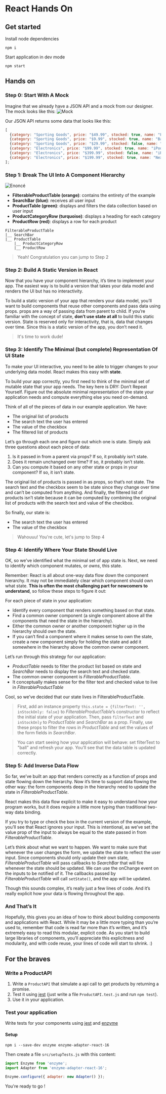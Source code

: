 # React Hands On

## Get started
Install node dependencies
```shell
npm i
```

Start application in dev mode
```shell
npm start
```

## Hands on

### Step 0: Start With A Mock
Imagine that we already have a JSON API and a mock from our designer. The mock looks like this:
![Mock](https://reactjs.org/static/thinking-in-react-mock-1071fbcc9eed01fddc115b41e193ec11-4dd91.png)

Our JSON API returns some data that looks like this:
```js
[
  {category: "Sporting Goods", price: "$49.99", stocked: true, name: "Football"},
  {category: "Sporting Goods", price: "$9.99", stocked: true, name: "Baseball"},
  {category: "Sporting Goods", price: "$29.99", stocked: false, name: "Basketball"},
  {category: "Electronics", price: "$99.99", stocked: true, name: "iPod Touch"},
  {category: "Electronics", price: "$399.99", stocked: false, name: "iPhone 5"},
  {category: "Electronics", price: "$199.99", stocked: true, name: "Nexus 7"}
];
```


### Step 1: Break The UI Into A Component Hierarchy

![Enoncé](https://reactjs.org/static/thinking-in-react-components-eb8bda25806a89ebdc838813bdfa3601-82965.png)

* **FilterableProductTable (orange)**: contains the entirety of the example
* **SearchBar (blue)**: receives all user input
* **ProductTable (green)**: displays and filters the data collection based on user input
* **ProductCategoryRow (turquoise)**: displays a heading for each category
* **ProductRow (red)**: displays a row for each product

```
FilterableProductTable
|__ SearchBar
|__ ProductTable
    |__ ProductCategoryRow
    |__ ProductRow
```

> Yeah! Congratulation you can jump to Step 2 

### Step 2: Build A Static Version in React
Now that you have your component hierarchy, it’s time to implement your app. 
The easiest way is to build a version that takes your data model and renders the UI but has no interactivity. 

To build a static version of your app that renders your data model, you’ll want to build components that reuse 
other components and pass data using props. props are a way of passing data from parent to child. 
If you’re familiar with the concept of state, **don’t use state at all** to build this static version. 
State is reserved only for interactivity, that is, data that changes over time. 
Since this is a static version of the app, you don’t need it.

> It's time to work dude!

### Step 3: Identify The Minimal (but complete) Representation Of UI State
To make your UI interactive, you need to be able to trigger changes to your underlying data model. 
React makes this easy with **state**.

To build your app correctly, you first need to think of the minimal set of mutable state that your app needs. 
The key here is DRY: Don’t Repeat Yourself. Figure out the absolute minimal representation of the state your 
application needs and compute everything else you need on-demand. 

Think of all of the pieces of data in our example application. We have:

* The original list of products
* The search text the user has entered
* The value of the checkbox
* The filtered list of products

Let’s go through each one and figure out which one is state. Simply ask three questions about each piece of data:

1. Is it passed in from a parent via props? If so, it probably isn’t state.
2. Does it remain unchanged over time? If so, it probably isn’t state.
3. Can you compute it based on any other state or props in your component? If so, it isn’t state.

The original list of products is passed in as props, so that’s not state. The search text and the checkbox seem 
to be state since they change over time and can’t be computed from anything. And finally, the filtered list of 
products isn’t state because it can be computed by combining the original list of products with the search text 
and value of the checkbox.

So finally, our state is:

* The search text the user has entered
* The value of the checkbox

> Wahouuu! You're cute, let's jump to Step 4

### Step 4: Identify Where Your State Should Live

OK, so we’ve identified what the minimal set of app state is. 
Next, we need to identify which component mutates, or _owns_, this state. 

Remember: React is all about one-way data flow down the component hierarchy. 
It may not be immediately clear which component should own what state. 
**This is often the most challenging part for newcomers to understand**, so follow these steps to figure it out:

For each piece of state in your application:
* Identify every component that renders something based on that state.
* Find a common owner component (a single component above all the components that need the state in the hierarchy).
* Either the common owner or another component higher up in the hierarchy should own the state.
* If you can’t find a component where it makes sense to own the state, create a new component simply for holding 
the state and add it somewhere in the hierarchy above the common owner component.

Let’s run through this strategy for our application:
* _ProductTable_ needs to filter the product list based on state and _SearchBar_ needs to display the search text
and checked state.
* The common owner component is _FilterableProductTable_.
* It conceptually makes sense for the filter text and checked value to live in _FilterableProductTable_

Cool, so we’ve decided that our state lives in FilterableProductTable. 

> First, add an instance property `this.state = {filterText: '', inStockOnly: false}` to _FilterableProductTable_’s 
constructor to reflect the initial state of your application. 
Then, pass `filterText` and `inStockOnly` to _ProductTable_ and _SearchBar_ as a prop. 
Finally, use these props to filter the rows in _ProductTable_ and set the values of the form fields in _SearchBar_.

> You can start seeing how your application will behave: set filterText to "ball" and refresh your app. 
You’ll see that the data table is updated correctly.

### Step 5: Add Inverse Data Flow

So far, we’ve built an app that renders correctly as a function of props and state flowing down the hierarchy. 
Now it’s time to support data flowing the other way: the form components deep in the hierarchy need to update the 
state in _FilterableProductTable_.

React makes this data flow explicit to make it easy to understand how your program works, but it does require a 
little more typing than traditional two-way data binding.

If you try to type or check the box in the current version of the example, you’ll see that React ignores your input. 
This is intentional, as we’ve set the value prop of the input to always be equal to the state passed in from 
_FilterableProductTable_.

Let’s think about what we want to happen. We want to make sure that whenever the user changes the form, 
we update the state to reflect the user input. Since components should only update their own state, 
_FilterableProductTable_ will pass callbacks to _SearchBar_ that will fire whenever the state should be updated. 
We can use the onChange event on the inputs to be notified of it. 
The callbacks passed by _FilterableProductTable_ will call `setState()`, and the app will be updated.

Though this sounds complex, it’s really just a few lines of code. 
And it’s really explicit how your data is flowing throughout the app.

### And That’s It
Hopefully, this gives you an idea of how to think about building components and applications with React. 
While it may be a little more typing than you’re used to, remember that code is read far more than it’s written, 
and it’s extremely easy to read this modular, explicit code. As you start to build large libraries of components, 
you’ll appreciate this explicitness and modularity, and with code reuse, your lines of code will start to shrink. :)

## For the braves
### Write a ProductAPI
1. Write a `ProductAPI` that simulate a api call to get products by returning a promise.
2. Test it using [jest](https://facebook.github.io/jest/) (just write a file `ProductAPI.test.js` and run `npm test`).
3. Use it in your application.

### Test your application
Write tests for your components using [jest](https://facebook.github.io/jest/) and [enzyme](https://github.com/airbnb/enzyme)

#### Setup
```
npm i --save-dev enzyme enzyme-adapter-react-16
```

Then create a file `src/setupTests.js` with this content:
```js
import Enzyme from 'enzyme';
import Adapter from 'enzyme-adapter-react-16';

Enzyme.configure({ adapter: new Adapter() });
```
You're ready to go !